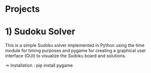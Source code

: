 # Projects

# 1) Sudoku Solver
This is a simple Sudoku solver implemented in Python using the time module for timing purposes and pygame for creating a graphical user interface (GUI) to visualize the Sudoku board and solutions.

-> Installation : 
  pip install pygame

  
